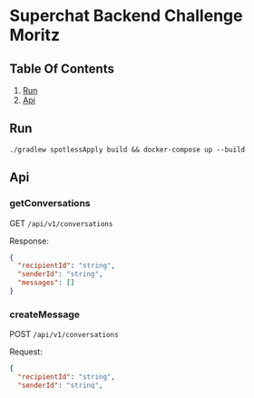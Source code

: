 # Superchat Backend Challenge Moritz

## Table Of Contents
1. [Run](##Substitution)
2. [Api](##Api)

## Run

```shell
./gradlew spotlessApply build && docker-compose up --build
```

## Api

### getConversations

GET `/api/v1/conversations`

Response:

```json
{
  "recipientId": "string",
  "senderId": "string",
  "messages": []
}
```

### createMessage

POST `/api/v1/conversations`

Request:

```json
{
  "recipientId": "string",
  "senderId": "string",
  "content": "string"
}
```

### getContacts

GET `/api/v1/contacts`

Response:

```json
[
  {
    "firstName": "string",
    "lastName": "string",
    "email": "string",
    "phoneNumber": "string"
  }
]
```

### createContact

POST `/api/v1/contacts`

Request:

```json
{
  "firstName": "string",
  "lastName": "string",
  "email": "string",
  "phoneNumber": "string"
}
```

## Substitution

| Placeholder   | Replacement                                  |
|---------------|----------------------------------------------|
| {{recipient}} | First name and last name of recipient        |
| {{sender}}    | First name and last name of sender           |
| 0.1 BTC       | BTC value in USD, e.g. `0.1 BTC` -> `10 USD` |
